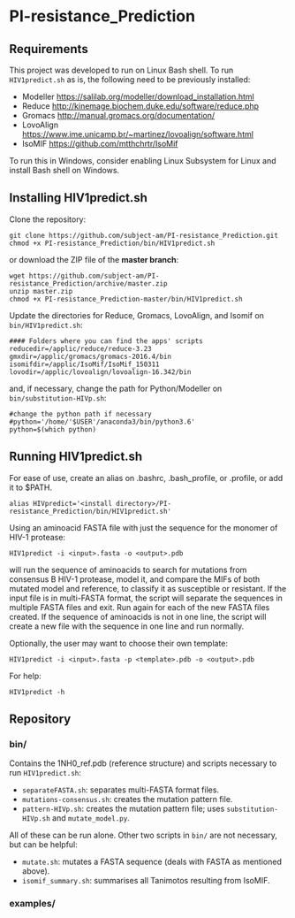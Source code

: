 # PI-resistance_Prediction
## Requirements
This project was developed to run on Linux Bash shell.
To run `HIV1predict.sh` as is, the following need to be previously installed:
 - Modeller   https://salilab.org/modeller/download_installation.html
 - Reduce     http://kinemage.biochem.duke.edu/software/reduce.php
 - Gromacs    http://manual.gromacs.org/documentation/
 - LovoAlign  https://www.ime.unicamp.br/~martinez/lovoalign/software.html
 - IsoMIF     https://github.com/mtthchrtr/IsoMif

To run this in Windows, consider enabling Linux Subsystem for Linux and install Bash shell on Windows.

## Installing HIV1predict.sh
Clone the repository:

    git clone https://github.com/subject-am/PI-resistance_Prediction.git
    chmod +x PI-resistance_Prediction/bin/HIV1predict.sh

or download the ZIP file of the **master branch**:

    wget https://github.com/subject-am/PI-resistance_Prediction/archive/master.zip
    unzip master.zip
    chmod +x PI-resistance_Prediction-master/bin/HIV1predict.sh
    
Update the directories for Reduce, Gromacs, LovoAlign, and Isomif on `bin/HIV1predict.sh`:

    #### Folders where you can find the apps' scripts
    reducedir=/applic/reduce/reduce-3.23
    gmxdir=/applic/gromacs/gromacs-2016.4/bin 
    isomifdir=/applic/IsoMif/IsoMif_150311
    lovodir=/applic/lovoalign/lovoalign-16.342/bin

and, if necessary, change the path for Python/Modeller on `bin/substitution-HIVp.sh`:

    #change the python path if necessary
    #python='/home/'$USER'/anaconda3/bin/python3.6'
    python=$(which python)
    
## Running HIV1predict.sh
For ease of use, create an alias on .bashrc, .bash_profile, or .profile, or add it to $PATH.

    alias HIVpredict='<install directory>/PI-resistance_Prediction/bin/HIV1predict.sh'

Using an aminoacid FASTA file with just the sequence for the monomer of HIV-1 protease:

    HIV1predict -i <input>.fasta -o <output>.pdb

will run the sequence of aminoacids to search for mutations from consensus B HIV-1 protease, model it, and compare the MIFs of both mutated model and reference, to classify it as susceptible or resistant.
If the input file is in multi-FASTA format, the script will separate the sequences in multiple FASTA files and exit. Run again for each of the new FASTA files created. If the sequence of aminoacids is not in one line, the script will create a new file with the sequence in one line and run normally.

Optionally, the user may want to choose their own template:

    HIV1predict -i <input>.fasta -p <template>.pdb -o <output>.pdb
    
For help:

    HIV1predict -h
    
## Repository
### bin/
Contains the 1NH0_ref.pdb (reference structure) and scripts necessary to run `HIV1predict.sh`:
  - `separateFASTA.sh`: separates multi-FASTA format files.
  - `mutations-consensus.sh`: creates the mutation pattern file.
  - `pattern-HIVp.sh`: creates the mutation pattern file; uses `substitution-HIVp.sh` and `mutate_model.py`.

All of these can be run alone. Other two scripts in `bin/` are not necessary, but can be helpful:
  - `mutate.sh`: mutates a FASTA sequence (deals with FASTA as mentioned above).
  - `isomif_summary.sh`: summarises all Tanimotos resulting from IsoMIF.

### examples/
